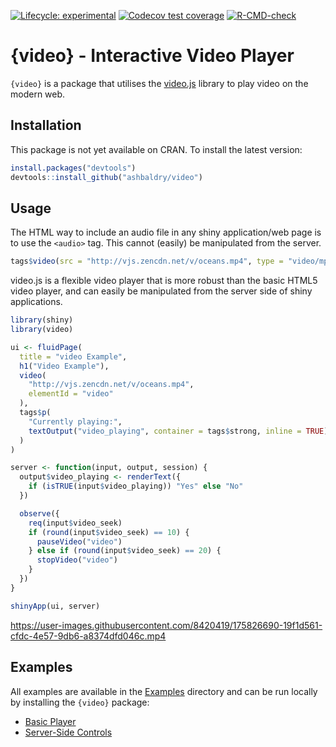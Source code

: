 
<!-- badges: start -->
[![Lifecycle: experimental](https://img.shields.io/badge/lifecycle-experimental-orange.svg)](https://lifecycle.r-lib.org/articles/stages.html#experimental)
[![Codecov test coverage](https://codecov.io/gh/ashbaldry/video/branch/main/graph/badge.svg)](https://app.codecov.io/gh/ashbaldry/video?branch=main)
[![R-CMD-check](https://github.com/ashbaldry/video/workflows/R-CMD-check/badge.svg)](https://github.com/ashbaldry/video/actions)
<!-- badges: end -->

# {video}  - Interactive Video Player

`{video}` is a package that utilises the [video.js](https://github.com/videojs/video.js) library to play video on the modern web. 

## Installation

This package is not yet available on CRAN. To install the latest version: 

```r
install.packages("devtools")
devtools::install_github("ashbaldry/video")
```

## Usage

The HTML way to include an audio file in any shiny application/web page is to use the `<audio>` tag. This cannot (easily) be manipulated from the server. 

```r
tags$video(src = "http://vjs.zencdn.net/v/oceans.mp4", type = "video/mp4", controls = NA)
```

video.js is a flexible video player that is more robust than the basic HTML5 video player, and can easily be manipulated from the server side of shiny applications.

```r
library(shiny)
library(video)

ui <- fluidPage(
  title = "video Example",
  h1("Video Example"),
  video(
    "http://vjs.zencdn.net/v/oceans.mp4",
    elementId = "video"
  ),
  tags$p(
    "Currently playing:",
    textOutput("video_playing", container = tags$strong, inline = TRUE)
  )
)

server <- function(input, output, session) {
  output$video_playing <- renderText({
    if (isTRUE(input$video_playing)) "Yes" else "No"
  })

  observe({
    req(input$video_seek)
    if (round(input$video_seek) == 10) {
      pauseVideo("video")
    } else if (round(input$video_seek) == 20) {
      stopVideo("video")
    }
  })
}

shinyApp(ui, server)
```

https://user-images.githubusercontent.com/8420419/175826690-19f1d561-cfdc-4e57-9db6-a8374dfd046c.mp4

## Examples

All examples are available in the [Examples](https://github.com/ashbaldry/video/tree/main/inst/examples) directory and can be run locally by installing the `{video}` package:

- [Basic Player](https://github.com/ashbaldry/video/tree/main/inst/examples/basic)
- [Server-Side Controls](https://github.com/ashbaldry/video/tree/main/inst/examples/server)
